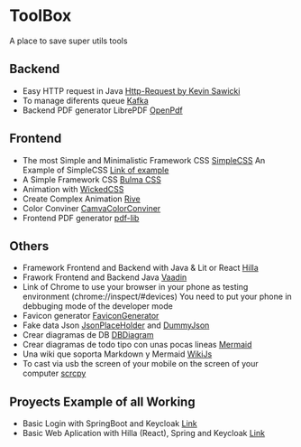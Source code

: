 # ToolBox
A place to save super utils tools

## Backend
- Easy HTTP request in Java [Http-Request by Kevin Sawicki](https://github.com/kevinsawicki/http-request)
- To manage diferents queue [Kafka](https://kafka.apache.org/quickstart)
- Backend PDF generator LibrePDF [OpenPdf](https://github.com/LibrePDF/OpenPDF)
  
## Frontend
- The most Simple and Minimalistic Framework CSS [SimpleCSS](https://simplecss.org/) An Example of SimpleCSS [Link of example](https://cdn.simplecss.org/)
- A Simple Framework CSS [Bulma CSS](https://bulma.io/)
- Animation with [WickedCSS](https://kristofferandreasen.github.io/wickedCSS/)
- Create Complex Animation [Rive](https://rive.app/) 
- Color Conviner [CamvaColorConviner](https://www.canva.com/colors/color-wheel/)
- Frontend PDF generator [pdf-lib](https://pdf-lib.js.org/#examples)

## Others
- Framework Frontend and Backend with Java & Lit or React [Hilla](https://hilla.dev/)
- Frawork Frontend and Backend Java [Vaadin](https://vaadin.com/)
- Link of Chrome to use your browser in your phone as testing environment (chrome://inspect/#devices)
    You need to put your phone in debbuging mode of the developer mode
- Favicon generator [FaviconGenerator](https://www.favicon-generator.org/)
- Fake data Json [JsonPlaceHolder](https://jsonplaceholder.typicode.com/) and [DummyJson](https://dummyjson.com/)
- Crear diagramas de DB [DBDiagram](https://dbdiagram.io/)
- Crear diagramas de todo tipo con unas pocas lineas [Mermaid](https://mermaid.live/)
- Una wiki que soporta Markdown y Mermaid [WikiJs](https://js.wiki/)
- To cast via usb the screen of your mobile on the screen of your computer [scrcpy](https://github.com/Genymobile/scrcpy) 

## Proyects Example of all Working
- Basic Login with SpringBoot and Keycloak [Link](https://github.com/alanbarrientos/Login-Springboot-Keycloak)
- Basic Web Aplication with Hilla (React), Spring and Keycloak [Link](https://github.com/alanbarrientos/Hilla-React-Keycloak)

